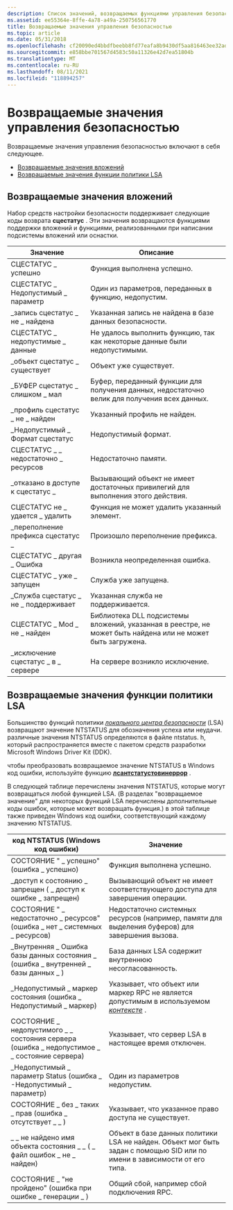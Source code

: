 ```yaml
---
description: Список значений, возвращаемых функциями управления безопасностью.
ms.assetid: ee55364e-8ffe-4a78-a49a-250756561770
title: Возвращаемые значения управления безопасностью
ms.topic: article
ms.date: 05/31/2018
ms.openlocfilehash: cf20090ed4bbdfbeebb8fd77eafa8b9430df5aa816463ee32adb25116c7c3bd2
ms.sourcegitcommit: e858bbe701567d4583c50a11326e42d7ea51804b
ms.translationtype: MT
ms.contentlocale: ru-RU
ms.lasthandoff: 08/11/2021
ms.locfileid: "118894257"
---
```

# <a name="security-management-return-values"></a>Возвращаемые значения управления безопасностью

Возвращаемые значения управления безопасностью включают в себя следующее.

-   [Возвращаемые значения вложений](#attachment-return-values)
-   [Возвращаемые значения функции политики LSA](#lsa-policy-function-return-values)

## <a name="attachment-return-values"></a>Возвращаемые значения вложений

Набор средств настройки безопасности поддерживает следующие коды возврата **сцестатус** . Эти значения возвращаются функциями поддержки вложений и функциями, реализованными при написании подсистемы вложений или оснастки.



| Значение                            | Описание                                                                                      |
|----------------------------------|--------------------------------------------------------------------------------------------------|
| СЦЕСТАТУС \_ успешно               | Функция выполнена успешно.                                                                          |
| СЦЕСТАТУС \_ Недопустимый \_ параметр    | Один из параметров, переданных в функцию, недопустим.                                      |
| \_запись сцестатус \_ не \_ найдена    | Указанная запись не найдена в базе данных безопасности.                                     |
| СЦЕСТАТУС \_ недопустимые \_ данные         | Не удалось выполнить функцию, так как некоторые данные были недопустимыми.                                             |
| \_объект сцестатус \_ существует        | Объект уже существует.                                                                       |
| \_БУФЕР сцестатус \_ слишком \_ мал    | Буфер, переданный функции для получения данных, недостаточно велик для получения всех данных. |
| \_профиль сцестатус \_ не \_ найден   | Указанный профиль не найден.                                                             |
| \_Недопустимый \_ Формат сцестатус           | Недопустимый формат.                                                                         |
| СЦЕСТАТУС \_ \_ недостаточно \_ ресурсов | Недостаточно памяти.                                                                    |
| \_отказано в доступе к сцестатус \_        | Вызывающий объект не имеет достаточных привилегий для выполнения этого действия.                          |
| СЦЕСТАТУС не \_ удается \_ удалить          | Функция не может удалить указанный элемент.                                                   |
| \_переполнение префикса сцестатус \_      | Произошло переполнение префикса.                                                                      |
| СЦЕСТАТУС \_ другая \_ Ошибка          | Возникла неопределенная ошибка.                                                               |
| СЦЕСТАТУС \_ уже \_ запущен      | Служба уже запущена.                                                                  |
| \_Служба сцестатус \_ не \_ поддерживает | Указанная служба не поддерживается.                                                          |
| СЦЕСТАТУС \_ Mod \_ не \_ найден       | Библиотека DLL подсистемы вложений, указанная в реестре, не может быть найдена или не может быть загружена.      |
| \_исключение сцестатус \_ в \_ сервере | На сервере возникло исключение.                                                             |



 

## <a name="lsa-policy-function-return-values"></a>Возвращаемые значения функции политики LSA

Большинство функций политики [*локального центра безопасности*](/windows/desktop/SecGloss/l-gly) (LSA) возвращают значение NTSTATUS для обозначения успеха или неудачи. различные значения NTSTATUS определяются в файле ntstatus. h, который распространяется вместе с пакетом средств разработки Microsoft Windows Driver Kit (DDK).

чтобы преобразовать возвращаемое значение NTSTATUS в Windows код ошибки, используйте функцию [**лсантстатустовинеррор**](/windows/desktop/api/Ntsecapi/nf-ntsecapi-lsantstatustowinerror) .

В следующей таблице перечислены значения NTSTATUS, которые могут возвращаться любой функцией LSA. (В разделах "возвращаемое значение" для некоторых функций LSA перечислены дополнительные коды ошибок, которые может возвращать функция.) в этой таблице также приведен Windows код ошибки, соответствующий каждому значению NTSTATUS.



| код NTSTATUS (Windows код ошибки)                                        | Значение                                                                                                                                 |
|---------------------------------------------------------------------------|-----------------------------------------------------------------------------------------------------------------------------------------|
| СОСТОЯНИЕ " \_ успешно" (ошибка \_ успешно)<br/>                               | Функция выполнена успешно.                                                                                                            |
| \_доступ к состоянию \_ запрещен ( \_ доступ к ошибке \_ запрещен)<br/>                 | Вызывающий объект не имеет соответствующего доступа для завершения операции.                                                                  |
| СОСТОЯНИЕ " \_ недостаточно \_ ресурсов" (ошибка \_ нет \_ системных \_ ресурсов)<br/> | Недостаточно системных ресурсов (например, памяти для выделения буферов) для завершения вызова.                                        |
| \_Внутренняя \_ Ошибка базы данных состояния \_ (ошибка \_ внутренней \_ базы данных \_ )<br/>       | База данных LSA содержит внутреннюю несогласованность.                                                                                    |
| \_Недопустимый \_ маркер состояния (ошибка \_ Недопустимый \_ маркер)<br/>               | Указывает, что объект или маркер RPC не является допустимым в используемом [*контексте*](/windows/desktop/SecGloss/c-gly) .     |
| СОСТОЯНИЕ \_ недопустимого \_ \_ состояния сервера (ошибка \_ недопустимое \_ \_ состояние сервера)<br/> | Указывает, что сервер LSA в настоящее время отключен.                                                                                         |
| \_Недопустимый \_ параметр Status (ошибка \_ -Недопустимый \_ параметр)<br/>         | Один из параметров недопустим.                                                                                                     |
| СОСТОЯНИЕ \_ без \_ таких \_ прав (ошибка \_ отсутствует \_ \_ )<br/>       | Указывает, что указанное право доступа не существует.                                                                                         |
| \_ \_ не найдено имя объекта состояния \_ \_ ( \_ файл ошибок \_ не \_ найден)<br/>     | Объект в базе данных политики LSA не найден. Объект мог быть задан с помощью SID или по имени в зависимости от его типа. |
| СОСТОЯНИЕ \_ "не пройдено" (ошибка при ошибке \_ генерации \_ )<br/>                     | Общий сбой, например сбой подключения RPC.                                                                                        |



 

 


